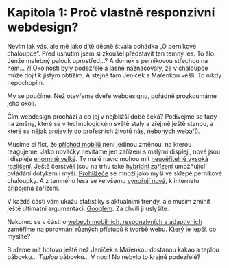 # Kapitola 1: Proč vlastně responzivní webdesign?

Nevím jak vás, ale mě jako dítě děsně štvala pohádka „O perníkové chaloupce“. Před usnutím jsem si zkoušel představit ten temný les. To šlo. Jenže malebný palouk uprostřed…? A domek s perníkovou střechou na něm… ?! Okolnosti byly podezřelé a jasně naznačovaly, že v chaloupce může dojít k jistým obtížím. A stejně tam Jeníček s Mařenkou vešli. To nikdy nepochopím.

My se poučíme. Než otevřeme dveře webdesignu, pořádně prozkoumáme jeho okolí.

Čím webdesign prochází a co jej v nejbližší době čeká? Podívejme se tady na změny, které se v technologickém světě staly a zřejmě ještě stanou, a které se nějak projevily do profesních životů nás, nebohých webařů. 

Musíme si říct, že [příchod mobilů](zmeny-mobily.md) není jedinou změnou, na kterou reagujeme. Jako nováčky nevítáme jen zařízení s malými displeji, nové jsou i displeje [enormně velké](zmeny-velke-displeje.md). Ty malé navíc mohou mít [neuvěřitelné vysoká rozlišení](zmeny-css-pixel.md). Ještě čerstvěji jsou na trhu také [hybridní zařízení](zmeny-hybridy.md) umožňující ovládání dotykem i myší. [Prohlížeče](zmeny-prohlizece.md) se množí jako myši ve sklepě perníkové chaloupky. A z temného lesa se ke všemu [vynořují nová](budoucnost.md), k internetu připojená zařízení.

V každé části vám ukážu statistiky s aktuálními trendy, ale musím zmínit ještě ultimátní argumentaci. [Googlem](argument-googlem.md). Za chvíli ji uslyšíte.

Nakonec se v části o [webech mobilních, responzivních a adaptivních](mobilni-responzivni-adaptivni.md) zaměříme na porovnání různých přístupů k tvorbě webu. Který je lepší, co myslíte?

Budeme mít hotovo ještě než Jeníček s Mařenkou dostanou kakao a teplou bábovku… *Teplou* bábovku… V noci! No nebylo to krajně podezřelé?
